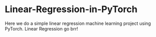 # Linear-Regression-in-PyTorch
Here we do a simple linear regression machine learning project using PyTorch. Linear Regression go brr!
